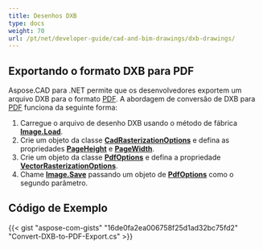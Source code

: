 ```yaml
---
title: Desenhos DXB
type: docs
weight: 70
url: /pt/net/developer-guide/cad-and-bim-drawings/dxb-drawings/
---
```


## **Exportando o formato DXB para PDF**

Aspose.CAD para .NET permite que os desenvolvedores exportem um arquivo DXB para o formato [PDF](https://docs.fileformat.com/pdf/). A abordagem de conversão de DXB para [PDF](https://docs.fileformat.com/pdf/) funciona da seguinte forma:

1. Carregue o arquivo de desenho DXB usando o método de fábrica [**Image.Load**](https://reference.aspose.com/cad/net/aspose.cad.image/load/methods/2).
1. Crie um objeto da classe [**CadRasterizationOptions**](https://reference.aspose.com/cad/net/aspose.cad.imageoptions/cadrasterizationoptions) e defina as propriedades [**PageHeight**](https://reference.aspose.com/cad/net/aspose.cad.imageoptions/vectorrasterizationoptions/properties/pageheight) e [**PageWidth**](https://reference.aspose.com/cad/net/aspose.cad.imageoptions/vectorrasterizationoptions/properties/pagewidth).
1. Crie um objeto da classe [**PdfOptions**](https://reference.aspose.com/cad/net/aspose.cad.imageoptions/pdfoptions) e defina a propriedade [**VectorRasterizationOptions**](https://reference.aspose.com/cad/net/aspose.cad.imageoptions/vectorrasterizationoptions).
1. Chame [**Image.Save**](https://reference.aspose.com/cad/net/aspose.cad/image/methods/save/index) passando um objeto de [**PdfOptions**](https://reference.aspose.com/cad/net/aspose.cad.imageoptions/pdfoptions) como o segundo parâmetro.

## Código de Exemplo

{{< gist "aspose-com-gists" "16de0fa2ea006758f25d1ad32bc75fd2" "Convert-DXB-to-PDF-Export.cs" >}}
